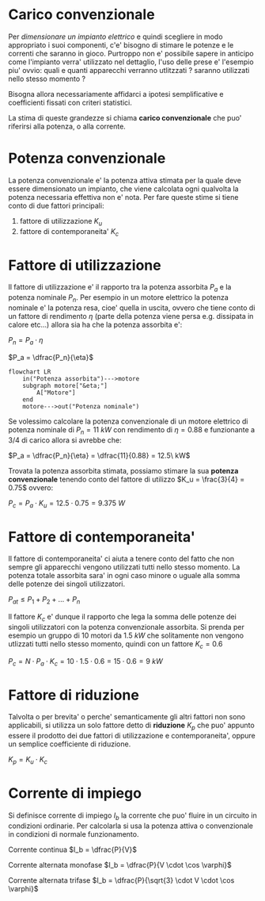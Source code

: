 # Carico convenzionale  

Per *dimensionare un impianto elettrico* e quindi scegliere in modo appropriato i suoi componenti, c'e' bisogno di stimare le potenze e le correnti che saranno in gioco. Purtroppo non e' possibile sapere in anticipo come l'impianto verra' utilizzato nel dettaglio, l'uso delle prese e' l'esempio piu' ovvio: quali e quanti apparecchi verranno utlitzzati ? saranno utilizzati nello stesso momento ?  

Bisogna allora necessariamente affidarci a ipotesi semplificative e coefficienti fissati con criteri statistici.  

La stima di queste grandezze si chiama **carico convenzionale** che puo' riferirsi alla potenza, o alla corrente.  


# Potenza convenzionale  

La potenza convenzionale e' la potenza attiva stimata per la quale deve essere dimensionato un impianto, che viene calcolata ogni qualvolta la potenza necessaria effettiva non e' nota. Per fare queste stime si tiene conto di due fattori principali:  

1. fattore di utilizzazione $K_u$
2. fattore di contemporaneita' $K_c$  

# Fattore di utilizzazione  

Il fattore di utilizzazione e' il rapporto tra la potenza assorbita $P_a$ e la potenza nominale $P_n$. Per esempio in un motore elettrico la potenza nominale e' la potenza resa, cioe' quella in uscita, ovvero che tiene conto di un fattore di rendimento $\eta$ (parte della potenza viene persa e.g. dissipata in calore etc...) allora sia ha che la potenza assorbita e':  

$P_n = P_a \cdot \eta$  

$P_a = \dfrac{P_n}{\eta}$  


```mermaid
flowchart LR
    in("Potenza assorbita")--->motore
    subgraph motore["&eta;"]
        A["Motore"]
    end
    motore--->out("Potenza nominale")
```

Se volessimo calcolare la potenza convenzionale di un motore elettrico di potenza nominale di $P_n = 11\ kW$ con rendimento di $\eta = 0.88$ e funzionante a $3/4$ di carico allora si avrebbe che:  

$P_a = \dfrac{P_n}{\eta} = \dfrac{11}{0.88} = 12.5\ kW$  

Trovata la potenza assorbita stimata, possiamo stimare la sua **potenza convenzionale** tenendo conto del fattore di utilizzo $K_u = \frac{3}{4} = 0.75$ ovvero:  

$P_c = P_a \cdot K_u = 12.5 \cdot 0.75 = 9.375\ W$  


# Fattore di contemporaneita'  

Il fattore di contemporaneita' ci aiuta a tenere conto del fatto che non sempre gli apparecchi vengono utilizzati tutti nello stesso momento. La potenza totale assorbita sara' in ogni caso minore o uguale alla somma delle potenze dei singoli utilizzatori.  

$P_{at} \le P_1 + P_2 + ... + P_n$

Il fattore $K_c$ e' dunque il rapporto che lega la somma delle potenze dei singoli utilizzatori con la potenza convenzionale assorbita. Si prenda per esempio un gruppo di $10$ motori da $1.5\ kW$ che solitamente non vengono utlizzati tutti nello stesso momento, quindi con un fattore $K_c = 0.6$  

$P_c = N \cdot P_a \cdot K_c = 10 \cdot 1.5 \cdot 0.6 = 15 \cdot 0.6 = 9\ kW$  


# Fattore di riduzione  

Talvolta o per brevita' o perche' semanticamente gli altri fattori non sono applicabili, si utilizza un solo fattore detto di **riduzione** $K_p$ che puo' appunto essere il prodotto dei due fattori di utilizzazione e contemporaneita', oppure un semplice coefficiente di riduzione.  

$K_p  = K_u \cdot K_c$  


# Corrente di impiego  

Si definisce corrente di impiego $I_b$ la corrente che puo' fluire in un circuito in condizioni ordinarie. Per calcolarla si usa la potenza attiva o convenzionale in condizioni di normale funzionamento.  

Corrente continua $I_b = \dfrac{P}{V}$  

Corrente alternata monofase $I_b = \dfrac{P}{V \cdot \cos \varphi}$  

Corrente alternata trifase $I_b = \dfrac{P}{\sqrt{3} \cdot V \cdot \cos \varphi}$
